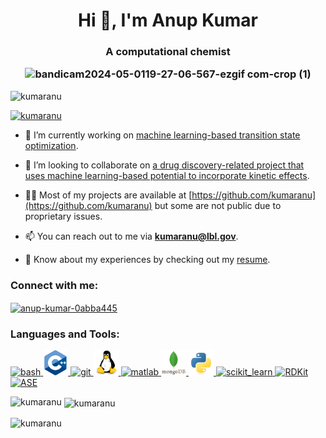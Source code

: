 <h1 align="center">Hi 👋, I'm Anup Kumar</h1>
<h3 align="center">A computational chemist

![bandicam2024-05-0119-27-06-567-ezgif com-crop (1)](https://github.com/kumaranu/kumaranu/assets/17169648/ddd19add-77ac-45f9-af6e-4988ee69a001)

</h3>

<p align="left"> <img src="https://komarev.com/ghpvc/?username=kumaranu&label=Profile%20views&color=0e75b6&style=flat" alt="kumaranu" /> </p>

<p align="left"> <a href="https://github.com/ryo-ma/github-profile-trophy"><img src="https://github-profile-trophy.vercel.app/?username=kumaranu" alt="kumaranu" /></a> </p>

- 🔭 I’m currently working on [machine learning-based transition state optimization](https://github.com/kumaranu/lag_opt_ts).

- 👯 I’m looking to collaborate on [a drug discovery-related project that uses machine learning-based potential to incorporate kinetic effects](https://github.com/kumaranu/quacc_tests).

- 👨‍💻 Most of my projects are available at [https://github.com/kumaranu](https://github.com/kumaranu) but some are not public due to proprietary issues.

- 📫 You can reach out to me via **kumaranu@lbl.gov**.

- 📄 Know about my experiences by checking out my [resume](https://anupkumar.tiiny.site/).

<h3 align="left">Connect with me:</h3>
<p align="left">
<a href="https://linkedin.com/in/anup-kumar-0abba445" target="blank"><img align="center" src="https://raw.githubusercontent.com/rahuldkjain/github-profile-readme-generator/master/src/images/icons/Social/linked-in-alt.svg" alt="anup-kumar-0abba445" height="30" width="40" /></a>
</p>

<h3 align="left">Languages and Tools:</h3>
<p align="left"> <a href="https://www.gnu.org/software/bash/" target="_blank" rel="noreferrer"> <img src="https://www.vectorlogo.zone/logos/gnu_bash/gnu_bash-icon.svg" alt="bash" width="40" height="40"/> </a> <a href="https://www.w3schools.com/cpp/" target="_blank" rel="noreferrer"> <img src="https://raw.githubusercontent.com/devicons/devicon/master/icons/cplusplus/cplusplus-original.svg" alt="cplusplus" width="40" height="40"/> </a> <a href="https://git-scm.com/" target="_blank" rel="noreferrer"> <img src="https://www.vectorlogo.zone/logos/git-scm/git-scm-icon.svg" alt="git" width="40" height="40"/> </a> <a href="https://www.linux.org/" target="_blank" rel="noreferrer"> <img src="https://raw.githubusercontent.com/devicons/devicon/master/icons/linux/linux-original.svg" alt="linux" width="40" height="40"/> </a> <a href="https://www.mathworks.com/" target="_blank" rel="noreferrer"> <img src="https://upload.wikimedia.org/wikipedia/commons/2/21/Matlab_Logo.png" alt="matlab" width="40" height="40"/> </a> <a href="https://www.mongodb.com/" target="_blank" rel="noreferrer"> <img src="https://raw.githubusercontent.com/devicons/devicon/master/icons/mongodb/mongodb-original-wordmark.svg" alt="mongodb" width="40" height="40"/> </a> <a href="https://www.python.org" target="_blank" rel="noreferrer"> <img src="https://raw.githubusercontent.com/devicons/devicon/master/icons/python/python-original.svg" alt="python" width="40" height="40"/> </a> <a href="https://scikit-learn.org/" target="_blank" rel="noreferrer"> <img src="https://upload.wikimedia.org/wikipedia/commons/0/05/Scikit_learn_logo_small.svg" alt="scikit_learn" width="40" height="40"/> </a> 
  <a href="https://www.rdkit.org/" target="_blank" rel="noreferrer"> <img src="https://avatars.githubusercontent.com/u/2018047?s=280&v=4" alt="RDKit" width="40" height="40"/> </a>
    <a href="https://www.rdkit.org/" target="_blank" rel="noreferrer"> <img src="https://gitlab.com/uploads/-/system/project/avatar/470007/ase256.png?width=48" alt="ASE" width="40" height="40"/> </a>
</p>

<p><img align="left" src="https://github-readme-stats.vercel.app/api/top-langs?username=kumaranu&show_icons=true&locale=en&layout=compact" alt="kumaranu" /></p>

<p>&nbsp;<img align="center" src="https://github-readme-stats.vercel.app/api?username=kumaranu&show_icons=true&locale=en" alt="kumaranu" /></p>

<p><img align="center" src="https://github-readme-streak-stats.herokuapp.com/?user=kumaranu&" alt="kumaranu" /></p>
